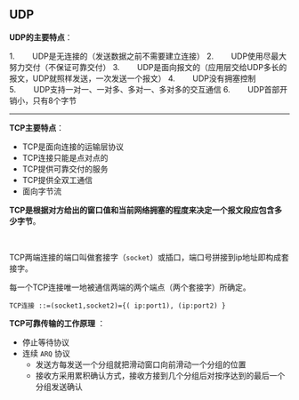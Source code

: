 ## UDP

**UDP的主要特点**：

1.        UDP是无连接的（发送数据之前不需要建立连接）
2.        UDP使用尽最大努力交付（不保证可靠交付）
3.        UDP是面向报文的（应用层交给UDP多长的报文，UDP就照样发送，一次发送一个报文）
4.        UDP没有拥塞控制
5.        UDP支持一对一、一对多、多对一、多对多的交互通信
6.        UDP首部开销小，只有8个字节



-----

**TCP主要特点**：

+ TCP是面向连接的运输层协议
+ TCP连接只能是点对点的
+ TCP提供可靠交付的服务
+ TCP提供全双工通信
+ 面向字节流

**TCP是根据对方给出的窗口值和当前网络拥塞的程度来决定一个报文段应包含多少字节**。

 

TCP两端连接的端口叫做套接字（`socket`）或插口，端口号拼接到ip地址即构成套接字。

每一个TCP连接唯一地被通信两端的两个端点（两个套接字）所确定。

`TCP连接 ::=(socket1,socket2)={( ip:port1), (ip:port2) }`



**TCP可靠传输的工作原理** ：

+ 停止等待协议
+ 连续 `ARQ` 协议
  + 发送方每发送一个分组就把滑动窗口向前滑动一个分组的位置
  + 接收方采用累积确认方式，接收方接到几个分组后对按序达到的最后一个分组发送确认

